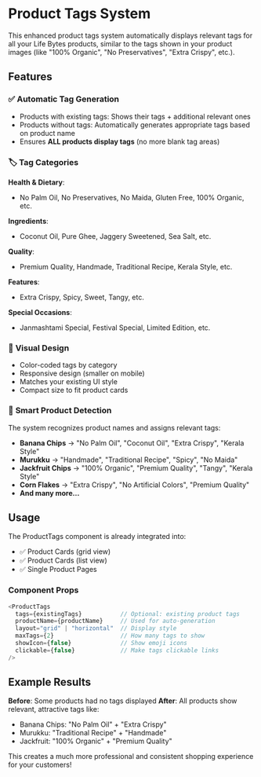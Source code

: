 # Product Tags System

This enhanced product tags system automatically displays relevant tags for all your Life Bytes products, similar to the tags shown in your product images (like "100% Organic", "No Preservatives", "Extra Crispy", etc.).

## Features

### ✅ **Automatic Tag Generation**
- Products with existing tags: Shows their tags + additional relevant ones
- Products without tags: Automatically generates appropriate tags based on product name
- Ensures **ALL products display tags** (no more blank tag areas)

### 🏷️ **Tag Categories**

**Health & Dietary**: 
- No Palm Oil, No Preservatives, No Maida, Gluten Free, 100% Organic, etc.

**Ingredients**: 
- Coconut Oil, Pure Ghee, Jaggery Sweetened, Sea Salt, etc.

**Quality**: 
- Premium Quality, Handmade, Traditional Recipe, Kerala Style, etc.

**Features**: 
- Extra Crispy, Spicy, Sweet, Tangy, etc.

**Special Occasions**: 
- Janmashtami Special, Festival Special, Limited Edition, etc.

### 🎨 **Visual Design**
- Color-coded tags by category
- Responsive design (smaller on mobile)
- Matches your existing UI style
- Compact size to fit product cards

### 🔧 **Smart Product Detection**
The system recognizes product names and assigns relevant tags:

- **Banana Chips** → "No Palm Oil", "Coconut Oil", "Extra Crispy", "Kerala Style"
- **Murukku** → "Handmade", "Traditional Recipe", "Spicy", "No Maida" 
- **Jackfruit Chips** → "100% Organic", "Premium Quality", "Tangy", "Kerala Style"
- **Corn Flakes** → "Extra Crispy", "No Artificial Colors", "Premium Quality"
- **And many more...**

## Usage

The ProductTags component is already integrated into:
- ✅ Product Cards (grid view)
- ✅ Product Cards (list view) 
- ✅ Single Product Pages

### Component Props
```typescript
<ProductTags 
  tags={existingTags}           // Optional: existing product tags
  productName={productName}     // Used for auto-generation
  layout="grid" | "horizontal"  // Display style
  maxTags={2}                   // How many tags to show
  showIcon={false}              // Show emoji icons
  clickable={false}             // Make tags clickable links
/>
```

## Example Results

**Before**: Some products had no tags displayed
**After**: All products show relevant, attractive tags like:
- Banana Chips: "No Palm Oil" + "Extra Crispy"  
- Murukku: "Traditional Recipe" + "Handmade"
- Jackfruit: "100% Organic" + "Premium Quality"

This creates a much more professional and consistent shopping experience for your customers!
